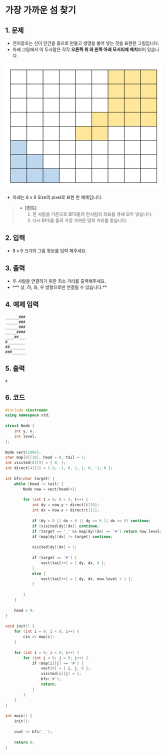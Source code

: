 # 가장 가까운 섬 찾기 #

## 1. 문제
- 천지창조는 신이 인간을 흙으로 만들고 생명을 불어 넣는 것을 표현한 그림입니다.
- 아래 그림에서 이 두사람은 각각 **오른쪽 위 와 왼쪽 아래 모서리에 배치**되어 있습니다.

<img src="./Array01.png" alt="Array" style="zoom:105%;" />

- 아래는 8 x 9 Size의 pixel로 표현 한 예제입니다.

> - **[힌트]**
>   1. 한 사람을 기준으로 BFS돌려 한사람의 좌표를 큐에 모두 넣습니다.
>   2. 다시 BFS를 돌려 가장 가까운 땅의 거리를 찾습니다.

## 2. 입력
-  8 x 9 크기의 그림 정보를 입력 해주세요.

## 3. 출력
- 두 사람을 연결하기 위한 최소 거리를 출력해주세요.
- *** 상, 하, 좌, 우 방향으로만 연결될 수 있습니다.**

## 4. 예제 입력
```
______###
______###
______###
_____####
____##___
#________
##_______
###______
```

## 5. 출력

```
4
```

## 6. 코드

```c++
#include <iostream>
using namespace std;

struct Node {
	int y, x;
	int level;
};

Node vect[1000];
char map[8][10], head = 0, tail = 1;
int visited[8][9] = { 0, };
int direct[4][2] = { 0, -1, 0, 1, 1, 0, -1, 0 };

int bfs(char target) {
	while (head != tail) {
		Node now = vect[head++];

		for (int t = 0; t < 4; t++) {
			int dy = now.y + direct[t][0];
			int dx = now.x + direct[t][1];

			if (dy < 0 || dx < 0 || dy >= 8 || dx >= 9) continue;
			if (visited[dy][dx]) continue;
			if (target == '_' && map[dy][dx] == '#') return now.level;
			if (map[dy][dx] != target) continue;

			visited[dy][dx] = 1;

			if (target == '#') {
				vect[tail++] = { dy, dx, 0 };
			}
			else {
				vect[tail++] = { dy, dx, now.level + 1 };
			}

		}
	}

	head = 0;
}

void init() {
	for (int i = 0; i < 8; i++) {
		cin >> map[i];
	}

	for (int i = 0; i < 8; i++) {
		for (int j = 0; j < 9; j++) {
			if (map[i][j] == '#') {
				vect[0] = { i, j, 0 };
				visited[i][j] = 1;
				bfs('#');
				return;
			}
		}
	}
}

int main() {
	init();

	cout << bfs('_');

	return 0;
}
```